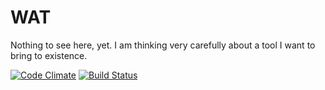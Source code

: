 # WAT

Nothing to see here, yet. I am thinking very carefully about a tool I want to bring to existence.

[![Code Climate](https://codeclimate.com/github/5vankmajer/psychlopedia.png)](https://codeclimate.com/github/5vankmajer/psychlopedia)
[![Build Status](https://travis-ci.org/5vankmajer/psychlopedia.svg?branch=master)](https://travis-ci.org/5vankmajer/psychlopedia)
